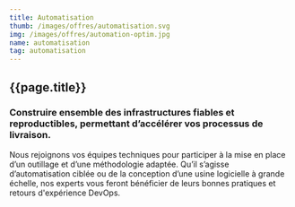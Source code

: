 ```yaml
---
title: Automatisation
thumb: /images/offres/automatisation.svg
img: /images/offres/automation-optim.jpg
name: automatisation
tag: automatisation
---
```


## {{page.title}}

### Construire ensemble des infrastructures fiables et reproductibles, permettant d’accélérer vos processus de livraison.

Nous rejoignons vos équipes techniques pour participer à la mise en place d’un outillage et d’une méthodologie adaptée.
Qu’il s’agisse d’automatisation ciblée ou de la conception d’une usine logicielle à grande échelle, nos experts vous
feront bénéficier de leurs bonnes pratiques et retours d'expérience DevOps.
